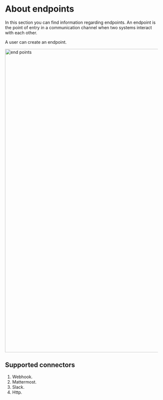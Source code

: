 # About endpoints

In this section you can find information regarding endpoints. An endpoint is the point of entry in a communication channel when two systems interact with each other. 

A user can create an endpoint. 

<img src="../images/endpoints.png" alt="end points" width="1000" height="1000"/>

## Supported connectors

1. Webhook.
1. Mattermost.
1. Slack.
1. Http.